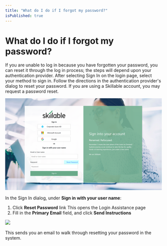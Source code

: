 ```yaml
---
title: "What do I do if I forgot my password?"
isPublished: true
---
```


# What do I do if I forgot my password?

If you are unable to log in because you have forgotten your password, you can reset it through the log in process; the steps will depend upon your authentication provider. After selecting Sign In on the login page, select your method to sign in. Follow the directions in the authentication provider's dialog to reset your password. If you are using a Skillable account, you may request a password reset.


![](/tms/images/password_reset.png)

In the Sign In dialog, under **Sign in with your user name**:
1. Click **Reset Password** link
This opens the Login Assistance page
1. Fill in the **Primary Email** field, and click **Send Instructions**

![](/tms/images/send-instructions.png)

This sends you an email to walk through resetting your password in the system.
